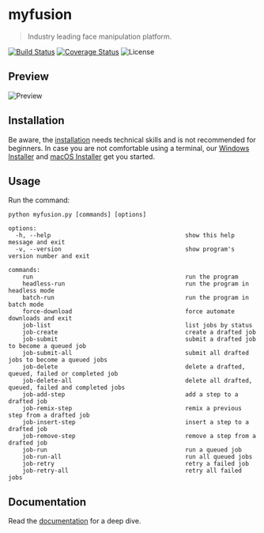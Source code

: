 myfusion
==========

> Industry leading face manipulation platform.

[![Build Status](https://img.shields.io/github/actions/workflow/status/myfusion/myfusion/ci.yml.svg?branch=master)](https://github.com/myfusion/myfusion/actions?query=workflow:ci)
[![Coverage Status](https://img.shields.io/coveralls/myfusion/myfusion.svg)](https://coveralls.io/r/myfusion/myfusion)
![License](https://img.shields.io/badge/license-MIT-green)


Preview
-------

![Preview](https://raw.githubusercontent.com/myfusion/myfusion/master/.github/preview.png?sanitize=true)


Installation
------------

Be aware, the [installation](https://docs.myfusion.io/installation) needs technical skills and is not recommended for beginners. In case you are not comfortable using a terminal, our [Windows Installer](http://windows-installer.myfusion.io) and [macOS Installer](http://macos-installer.myfusion.io) get you started.


Usage
-----

Run the command:

```
python myfusion.py [commands] [options]

options:
  -h, --help                                      show this help message and exit
  -v, --version                                   show program's version number and exit

commands:
    run                                           run the program
    headless-run                                  run the program in headless mode
    batch-run                                     run the program in batch mode
    force-download                                force automate downloads and exit
    job-list                                      list jobs by status
    job-create                                    create a drafted job
    job-submit                                    submit a drafted job to become a queued job
    job-submit-all                                submit all drafted jobs to become a queued jobs
    job-delete                                    delete a drafted, queued, failed or completed job
    job-delete-all                                delete all drafted, queued, failed and completed jobs
    job-add-step                                  add a step to a drafted job
    job-remix-step                                remix a previous step from a drafted job
    job-insert-step                               insert a step to a drafted job
    job-remove-step                               remove a step from a drafted job
    job-run                                       run a queued job
    job-run-all                                   run all queued jobs
    job-retry                                     retry a failed job
    job-retry-all                                 retry all failed jobs
```


Documentation
-------------

Read the [documentation](https://docs.myfusion.io) for a deep dive.
